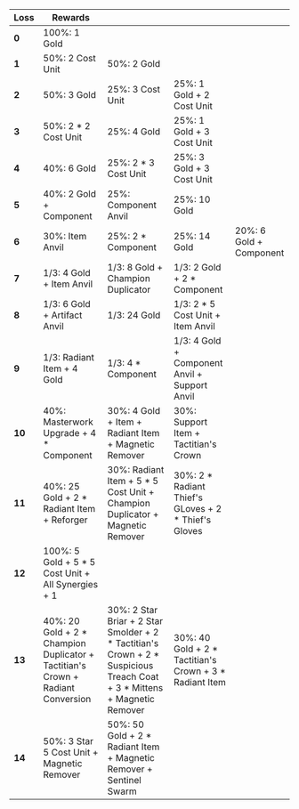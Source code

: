 | ****Loss**** | **Rewards**                                                                     |                                                                                                                          |                                                         |                         |
| -            | -                                                                               | -                                                                                                                        | -                                                       | -                       |
| **0**        | 100%: 1 Gold                                                                    |                                                                                                                          |                                                         |                         |
| **1**        | 50%: 2 Cost Unit                                                                | 50%: 2 Gold                                                                                                              |                                                         |                         |
| **2**        | 50%: 3 Gold                                                                     | 25%: 3 Cost Unit                                                                                                         | 25%: 1 Gold + 2 Cost Unit                               |                         |
| **3**        | 50%: 2 * 2 Cost Unit                                                            | 25%: 4 Gold                                                                                                              | 25%: 1 Gold + 3 Cost Unit                               |                         |
| **4**        | 40%: 6 Gold                                                                     | 25%: 2 * 3 Cost Unit                                                                                                     | 25%: 3 Gold + 3 Cost Unit                               |                         |
| **5**        | 40%: 2 Gold + Component                                                         | 25%: Component Anvil                                                                                                     | 25%: 10 Gold                                            |                         |
| **6**        | 30%: Item Anvil                                                                 | 25%: 2 * Component                                                                                                       | 25%: 14 Gold                                            | 20%: 6 Gold + Component |
| **7**        | 1/3: 4 Gold + Item Anvil                                                        | 1/3: 8 Gold + Champion Duplicator                                                                                        | 1/3: 2 Gold + 2 * Component                             |                         |
| **8**        | 1/3: 6 Gold + Artifact Anvil                                                    | 1/3: 24 Gold                                                                                                             | 1/3: 2 * 5 Cost Unit + Item Anvil                       |                         |
| **9**        | 1/3: Radiant Item + 4 Gold                                                      | 1/3: 4 * Component                                                                                                       | 1/3: 4 Gold + Component Anvil + Support Anvil           |                         |
| **10**       | 40%: Masterwork Upgrade + 4 * Component                                         | 30%: 4 Gold + Item + Radiant Item + Magnetic Remover                                                                     | 30%: Support Item + Tactitian's Crown                   |                         |
| **11**       | 40%: 25 Gold + 2 * Radiant Item + Reforger                                      | 30%: Radiant Item + 5 * 5 Cost Unit + Champion Duplicator + Magnetic Remover                                             | 30%: 2 * Radiant Thief's GLoves + 2 * Thief's Gloves    |                         |
| **12**       | 100%: 5 Gold + 5 * 5 Cost Unit + All Synergies + 1                              |                                                                                                                          |                                                         |                         |
| **13**       | 40%: 20 Gold + 2 * Champion Duplicator + Tactitian's Crown + Radiant Conversion | 30%: 2 Star Briar + 2 Star Smolder + 2 * Tactitian's Crown + 2 * Suspicious Treach Coat + 3 * Mittens + Magnetic Remover | 30%: 40 Gold + 2 * Tactitian's Crown + 3 * Radiant Item |                         |
| **14**       | 50%: 3 Star 5 Cost Unit + Magnetic Remover                                      | 50%: 50 Gold + 2 * Radiant Item + Magnetic Remover + Sentinel Swarm                                                      |                                                         |                         |